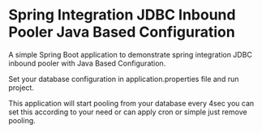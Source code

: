 # Spring Integration JDBC Inbound Pooler Java Based Configuration
A simple Spring Boot application to demonstrate spring integration JDBC inbound pooler with Java Based Configuration.

Set your database configuration in application.properties file and run project.

This application will start pooling from your database every 4sec you can set this according to your need or can apply cron or simple just remove pooling.
